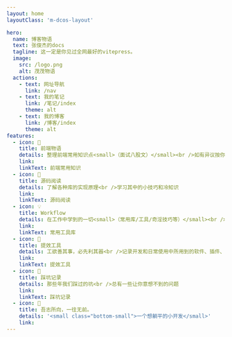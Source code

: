 ```yaml
---
layout: home
layoutClass: 'm-dcos-layout'

hero:
  name: 博客物语
  text: 张俊杰的docs
  tagline: 这一定是你见过全网最好的vitepress。
  image:
    src: /logo.png
    alt: 茂茂物语
  actions:
    - text: 网址导航
      link: /nav
    - text: 我的笔记
      link: /笔记/index
      theme: alt
    - text: 我的博客
      link: /博客/index
      theme: alt
features:
  - icon: 📖
    title: 前端物语
    details: 整理前端常用知识点<small>（面试八股文）</small><br />如有异议按你的理解为主，不接受反驳
    link: 
    linkText: 前端常用知识
  - icon: 📘
    title: 源码阅读
    details: 了解各种库的实现原理<br />学习其中的小技巧和冷知识
    link: 
    linkText: 源码阅读
  - icon: 💡
    title: Workflow
    details: 在工作中学到的一切<small>（常用库/工具/奇淫技巧等）</small><br />配合 CV 大法来更好的摸鱼
    link: 
    linkText: 常用工具库
  - icon: 🧰
    title: 提效工具
    details: 工欲善其事，必先利其器<br />记录开发和日常使用中所用到的软件、插件、扩展等
    link: 
    linkText: 提效工具
  - icon: 🐞
    title: 踩坑记录
    details: 那些年我们踩过的坑<br />总有一些让你意想不到的问题
    link: 
    linkText: 踩坑记录
  - icon: 💯
    title: 吾志所向，一往无前。
    details: '<small class="bottom-small">一个想躺平的小开发</small>'
    link: 
---
```


<style>
/*爱的魔力转圈圈*/
.m-home-layout .image-src:hover {
  transform: translate(-50%, -50%) rotate(666turn);
  transition: transform 59s 1s cubic-bezier(0.3, 0, 0.8, 1);
}

.m-home-layout .details small {
  opacity: 0.8;
}

.m-home-layout .item:last-child .details {
  display: flex;
  justify-content: flex-end;
  align-items: end;
}

/* docs 博客上半部分 */
.VPHero.has-image.VPHomeHero {
    margin-top:0px !important;
}

/* docs 博客top和logo 部分 */
/* .m-home-layout .VPNavBar{
  margin-left: 250px !important;
  margin-right: 250px !important;
} */

.box{
  padding:20px !important;
}

.VPButton.brand{
  background-color:var(--vp-c-brand)!important;
}
/* .VPButton.alt{
  color:var(--vp-c-brand)!important;
} */


</style>
